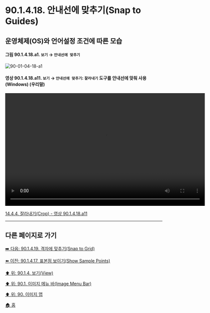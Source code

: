 # 90.1.4.18. 안내선에 맞추기(Snap to Guides)
## 운영체제(OS)와 언어설정 조건에 따른 모습

<a id="90-01-04-18-a1"></a>

#### 그림 90.1.4.18.a1. `보기` → `안내선에 맞추기`
![90-01-04-18-a1](https://github.com/wonder13662/gimp/assets/15767104/e32db5e9-985c-4f89-9031-921a85522eed)

<a id="90-01-04-18-a11"></a>

#### 영상 90.1.4.18.a11. `보기` → `안내선에 맞추기`: `잘라내기` 도구를 안내선에 맞춰 사용 (Windows) (우리말)
<video controls="controls" width="640" height="360" src="https://github.com/wonder13662/gimp/assets/15767104/b053efc9-cad7-4cd0-ab7f-c2f06a93b45c"></video>

[14.4.4. 잘라내기(Crop) - 영상 90.1.4.18.a11](./14-04-04-00-crop.md#90-01-04-18-a11)

***

## 다른 페이지로 가기

[➡️ 다음: 90.1.4.19. 격자에 맞추기(Snap to Grid)](./90-01-04-19-snap_to_grid.md)

[⬅️ 이전: 90.1.4.17. 표본점 보이기(Show Sample Points)](./90-01-04-17-show_sample_points.md)

[⬆️ 위: 90.1.4. 보기(View)](./90-01-04-00-view.md)

[⬆️ 위: 90.1. 이미지 메뉴 바(Image Menu Bar)](./90-01-00-image-menu-bar.md)

[⬆️ 위: 90. 이미지 맵](./90-00-image-map.md)

[🏠 홈](./00-home.md)
